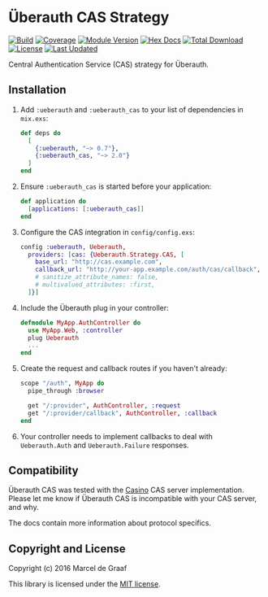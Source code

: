 # Überauth CAS Strategy

[![Build](https://travis-ci.org/marceldegraaf/ueberauth_cas.svg?branch=master)](https://travis-ci.org/marceldegraaf/ueberauth_cas)
[![Coverage](https://coveralls.io/repos/github/marceldegraaf/ueberauth_cas/badge.svg?branch=master)](https://coveralls.io/github/marceldegraaf/ueberauth_cas?branch=master)
[![Module Version](https://img.shields.io/hexpm/v/ueberauth_cas.svg)](https://hex.pm/packages/ueberauth_cas)
[![Hex Docs](https://img.shields.io/badge/hex-docs-lightgreen.svg)](https://hexdocs.pm/ueberauth_cas/)
[![Total Download](https://img.shields.io/hexpm/dt/ueberauth_cas.svg)](https://hex.pm/packages/ueberauth_cas)
[![License](https://img.shields.io/hexpm/l/ueberauth_cas.svg)](https://github.com/marceldegraaf/ueberauth_cas/blob/master/LICENSE.md)
[![Last Updated](https://img.shields.io/github/last-commit/marceldegraaf/ueberauth_cas.svg)](https://github.com/marceldegraaf/ueberauth_cas/commits/master)

Central Authentication Service (CAS) strategy for Überauth.

## Installation

1. Add `:ueberauth` and `:ueberauth_cas` to your list of dependencies in `mix.exs`:

   ```elixir
   def deps do
     [
       {:ueberauth, "~> 0.7"},
       {:ueberauth_cas, "~> 2.0"}
     ]
   end
   ```

2. Ensure `:ueberauth_cas` is started before your application:

   ```elixir
   def application do
     [applications: [:ueberauth_cas]]
   end
   ```

3. Configure the CAS integration in `config/config.exs`:

   ```elixir
   config :ueberauth, Ueberauth,
     providers: [cas: {Ueberauth.Strategy.CAS, [
       base_url: "http://cas.example.com",
       callback_url: "http://your-app.example.com/auth/cas/callback",
       # sanitize_attribute_names: false,
       # multivalued_attributes: :first,
     ]}]
   ```

4. Include the Überauth plug in your controller:

   ```elixir
   defmodule MyApp.AuthController do
     use MyApp.Web, :controller
     plug Ueberauth
     ...
   end
   ```

5. Create the request and callback routes if you haven't already:

   ```elixir
   scope "/auth", MyApp do
     pipe_through :browser

     get "/:provider", AuthController, :request
     get "/:provider/callback", AuthController, :callback
   end
   ```

6. Your controller needs to implement callbacks to deal with `Ueberauth.Auth` and `Ueberauth.Failure` responses.

## Compatibility

Überauth CAS was tested with the [Casino](http://casino.rbcas.com/) CAS server
implementation. Please let me know if Überauth CAS is incompatible with your CAS
server, and why.

The docs contain more information about protocol specifics.

## Copyright and License

Copyright (c) 2016 Marcel de Graaf

This library is licensed under the [MIT license](./LICENSE.md).
